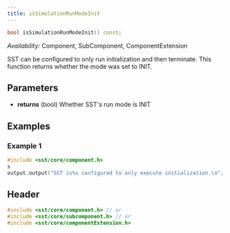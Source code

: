 ```yaml
---
title: isSimulationRunModeInit
---
```


```cpp
bool isSimulationRunModeInit() const;
```
*Availability:* Component, SubComponent, ComponentExtension

SST can be configured to only run initialization and then terminate. This function returns whether the mode was set to INIT.


## Parameters
* **returns** (bool) Whether SST's run mode is INIT 


## Examples

<!--- SOURCE_CODE: None --->
### Example 1
```cpp
#include <sst/core/component.h>
s
output.output("SST is%s configured to only execute initialization.\n", isSimulationRunModeInit() ? "" : " not");
```

## Header
```cpp
#include <sst/core/component.h> // or
#include <sst/core/subcomponent.h> // or
#include <sst/core/componentExtension.h>
```
